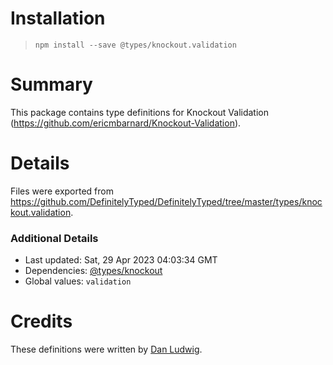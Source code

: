 # Installation
> `npm install --save @types/knockout.validation`

# Summary
This package contains type definitions for Knockout Validation (https://github.com/ericmbarnard/Knockout-Validation).

# Details
Files were exported from https://github.com/DefinitelyTyped/DefinitelyTyped/tree/master/types/knockout.validation.

### Additional Details
 * Last updated: Sat, 29 Apr 2023 04:03:34 GMT
 * Dependencies: [@types/knockout](https://npmjs.com/package/@types/knockout)
 * Global values: `validation`

# Credits
These definitions were written by [Dan Ludwig](https://github.com/danludwig).
